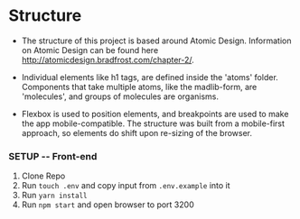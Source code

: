 # Structure

* The structure of this project is based around Atomic Design. Information on Atomic Design can be found here http://atomicdesign.bradfrost.com/chapter-2/.

* Individual elements like h1 tags, are defined inside the 'atoms' folder. Components that take multiple atoms, like the madlib-form, are 'molecules', and groups of molecules are organisms.

* Flexbox is used to position elements, and breakpoints are used to make the app mobile-compatible. The structure was built from a mobile-first approach, so elements do shift upon re-sizing of the browser.

### SETUP -- Front-end
1. Clone Repo
2. Run `touch .env` and copy input from `.env.example` into it
3. Run `yarn install`
4. Run `npm start` and open browser to port 3200